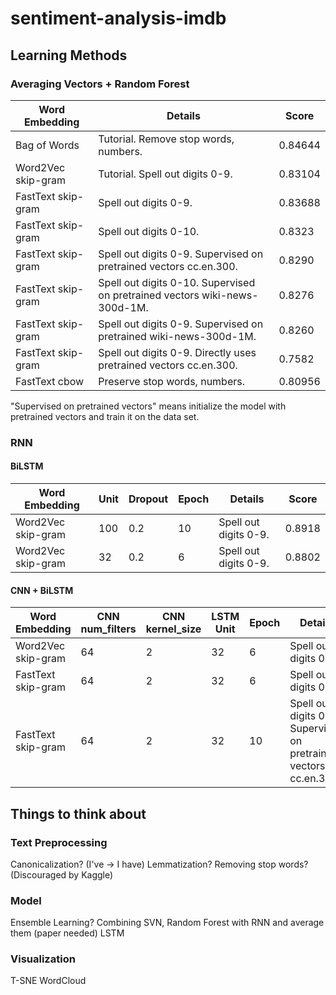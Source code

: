 # sentiment-analysis-imdb

## Learning Methods
### Averaging Vectors + Random Forest
Word Embedding | Details | Score
--- | --- | ---
Bag of Words | Tutorial. Remove stop words, numbers. | 0.84644
Word2Vec skip-gram | Tutorial. Spell out digits 0-9. | 0.83104
FastText skip-gram | Spell out digits 0-9. | 0.83688
FastText skip-gram | Spell out digits 0-10. | 0.8323
FastText skip-gram | Spell out digits 0-9. Supervised on pretrained vectors cc.en.300. | 0.8290
FastText skip-gram | Spell out digits 0-10. Supervised on pretrained vectors wiki-news-300d-1M. | 0.8276
FastText skip-gram | Spell out digits 0-9. Supervised on pretrained wiki-news-300d-1M.| 0.8260
FastText skip-gram | Spell out digits 0-9. Directly uses pretrained vectors cc.en.300. | 0.7582
FastText cbow | Preserve stop words, numbers. | 0.80956

"Supervised on pretrained vectors" means initialize the model with pretrained vectors and train it on the data set.

### RNN
#### BiLSTM
Word Embedding | Unit | Dropout | Epoch | Details | Score
--- | --- | --- | --- | --- | ---
Word2Vec skip-gram | 100 | 0.2 | 10 | Spell out digits 0-9. | 0.8918
Word2Vec skip-gram | 32 | 0.2 | 6 |  Spell out digits 0-9. | 0.8802


#### CNN + BiLSTM
Word Embedding | CNN num_filters | CNN kernel_size | LSTM Unit | Epoch | Details | Score
--- | --- | --- | --- | --- | --- | ---
Word2Vec skip-gram | 64 | 2 | 32 | 6 | Spell out digits 0-9. | 0.89948
FastText skip-gram | 64 | 2 | 32 | 6 | Spell out digits 0-9. | 0.90132
FastText skip-gram | 64 | 2 | 32 | 10 | Spell out digits 0-9. Supervised on pretrained vectors cc.en.300. | 0.90176


## Things to think about
### Text Preprocessing
Canonicalization? (I've -> I have)
Lemmatization?
Removing stop words? (Discouraged by Kaggle)

### Model
Ensemble Learning? Combining SVN, Random Forest with RNN and average them (paper needed)
LSTM

### Visualization
T-SNE
WordCloud
